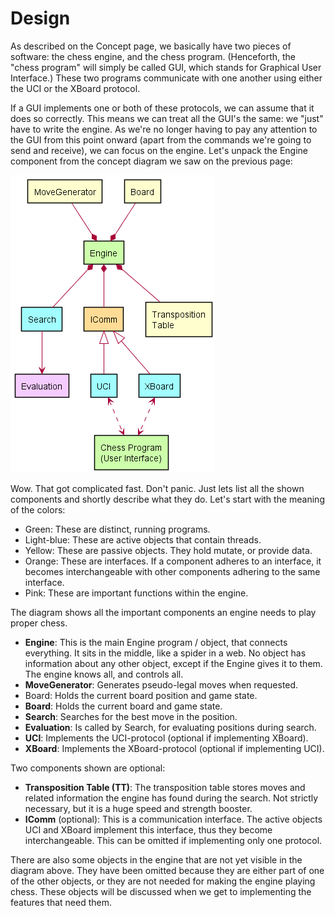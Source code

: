# Design

As described on the Concept page, we basically have two pieces of software:
the chess engine, and the chess program. (Henceforth, the "chess program"
will simply be called GUI, which stands for Graphical User Interface.)
These two programs communicate with one another using either the UCI or the
XBoard protocol.

If a GUI implements one or both of these protocols, we can assume that it
does so correctly. This means we can treat all the GUI's the same: we
"just" have to write the engine. As we're no longer having to pay any
attention to the GUI from this point onward (apart from the commands we're
going to send and receive), we can focus on the engine. Let's unpack the
Engine component from the concept diagram we saw on the previous page:

![](../diagrams/architecture.png)

Wow. That got complicated fast. Don't panic. Just lets list all the shown
components and shortly describe what they do. Let's start with the meaning
of the colors:

- Green: These are distinct, running programs.
- Light-blue: These are active objects that contain threads. 
- Yellow: These are passive objects. They hold mutate, or provide data.
- Orange: These are interfaces. If a component adheres to an interface, it
  becomes interchangeable with other components adhering to the same
  interface.
- Pink: These are important functions within the engine.

The diagram shows all the important components an engine needs to play
proper chess.

- **Engine**: This is the main Engine program / object, that connects
  everything. It sits in the middle, like a spider in a web. No object has
  information about any other object, except if the Engine gives it to
  them. The engine knows all, and controls all.
- **MoveGenerator**: Generates pseudo-legal moves when requested.
- Board: Holds the current board position and game state.
- **Board**: Holds the current board and game state.
- **Search**: Searches for the best move in the position.
- **Evaluation**: Is called by Search, for evaluating positions during search.
- **UCI**: Implements the UCI-protocol (optional if implementing XBoard).
- **XBoard**: Implements the XBoard-protocol (optional if implementing UCI).

Two components shown are optional:

- **Transposition Table (TT)**: The transposition table stores moves and
  related information the engine has found during the search. Not strictly
  necessary, but it is a huge speed and strength booster.
- **IComm** (optional): This is a communication interface. The active
  objects UCI and XBoard implement this interface, thus they become
  interchangeable. This can be omitted if implementing only one protocol.

There are also some objects in the engine that are not yet visible in the
diagram above. They have been omitted because they are either part of one
of the other objects, or they are not needed for making the engine playing
chess. These objects will be discussed when we get to implementing the
features that need them.
